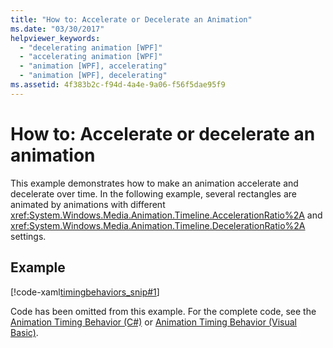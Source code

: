 ```yaml
---
title: "How to: Accelerate or Decelerate an Animation"
ms.date: "03/30/2017"
helpviewer_keywords: 
  - "decelerating animation [WPF]"
  - "accelerating animation [WPF]"
  - "animation [WPF], accelerating"
  - "animation [WPF], decelerating"
ms.assetid: 4f383b2c-f94d-4a4e-9a06-f56f5dae95f9
---
```

# How to: Accelerate or decelerate an animation

This example demonstrates how to make an animation accelerate and decelerate over time. In the following example, several rectangles are animated by animations with different <xref:System.Windows.Media.Animation.Timeline.AccelerationRatio%2A> and <xref:System.Windows.Media.Animation.Timeline.DecelerationRatio%2A> settings.  
  
## Example  
 [!code-xaml[timingbehaviors_snip#1](~/samples/snippets/csharp/VS_Snippets_Wpf/timingbehaviors_snip/CSharp/AccelDecelExample.xaml#1)]  
  
 Code has been omitted from this example. For the complete code, see the [Animation Timing Behavior (C#)](https://github.com/dotnet/docs/tree/master/samples/snippets/csharp/VS_Snippets_Wpf/timingbehaviors_procedural_snip/CSharp) or [Animation Timing Behavior (Visual Basic)](https://github.com/dotnet/docs/tree/master/samples/snippets/visualbasic/VS_Snippets_Wpf/timingbehaviors_procedural_snip/visualbasic).
